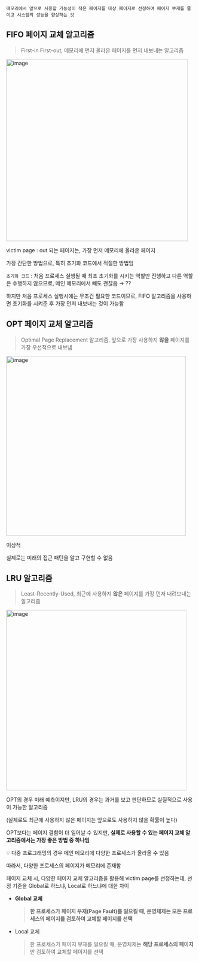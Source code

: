 ```
메모리에서 앞으로 사용할 가능성이 적은 페이지를 대상 페이지로 선정하여 페이지 부재를 줄이고 시스템의 성능을 향상하는 것
```

## FIFO 페이지 교체 알고리즘

> First-in First-out, 메모리에 먼저 올라온 페이지를 먼저 내보내는 알고리즘
> 

<img width="486" alt="image" src="https://github.com/2024-Computer-Science/2024-Computer-Science/assets/78026977/3818f829-b958-46fd-be8e-0844c535bfe3">

victim page : out 되는 페이지는, 가장 먼저 메모리에 올라온 페이지

가장 간단한 방법으로, 특히 초기화 코드에서 적절한 방법임

`초기화 코드` : 처음 프로세스 실행될 때 최초 초기화를 시키는 역할만 진행하고 다른 역할은 수행하지 않으므로, 메인 메모리에서 빼도 괜찮음 → ??

하지만 처음 프로세스 실행시에는 무조건 필요한 코드이므로, FIFO 알고리즘을 사용하면 초기화를 시켜준 후 가장 먼저 내보내는 것이 가능함

## OPT 페이지 교체 알고리즘

> Optimal Page Replacement 알고리즘, 앞으로 가장 사용하지 **않을** 페이지를 가장 우선적으로 내보냄
> 

<img width="480" alt="image" src="https://github.com/2024-Computer-Science/2024-Computer-Science/assets/78026977/1a5a5a86-3670-4a72-855b-741cbbd066bb">

이상적

실제로는 미래의 접근 패턴을 알고 구현할 수 없음

## LRU 알고리즘

> Least-Recently-Used, 최근에 사용하지 **않은** 페이지를 가장 먼저 내려보내는 알고리즘
> 

<img width="482" alt="image" src="https://github.com/2024-Computer-Science/2024-Computer-Science/assets/78026977/7e9a0c82-52cc-4ff7-b0c8-9d2816532fa5">

OPT의 경우 미래 예측이지만, LRU의 경우는 과거를 보고 판단하므로 실질적으로 사용이 가능한 알고리즘

(실제로도 최근에 사용하지 않은 페이지는 앞으로도 사용하지 않을 확률이 높다)

OPT보다는 페이지 결함이 더 일어날 수 있지만, **실제로 사용할 수 있는 페이지 교체 알고리즘에서는 가장 좋은 방법 중 하나임**

<aside>
💡 다중 프로그래밍의 경우 메인 메모리에 다양한 프로세스가 올라올 수 있음

</aside>

따라서, 다양한 프로세스의 페이지가 메모리에 존재함

페이지 교체 시, 다양한 페이지 교체 알고리즘을 활용해 victim page를 선정하는데, 선정 기준을 Global로 하느냐, Local로 하느냐에 대한 차이

- **Global 교체**
    
    > **한 프로세스가 페이지 부재(Page Fault)를 일으킬 때, 운영체제는 모든 프로세스의 페이지를 검토하여 교체할 페이지를 선택**
    > 
- Local 교체
    
    > 한 프로세스가 페이지 부재를 일으킬 때, 운영체제는 **해당 프로세스의 페이지**만 검토하여 교체할 페이지를 선택
    >
